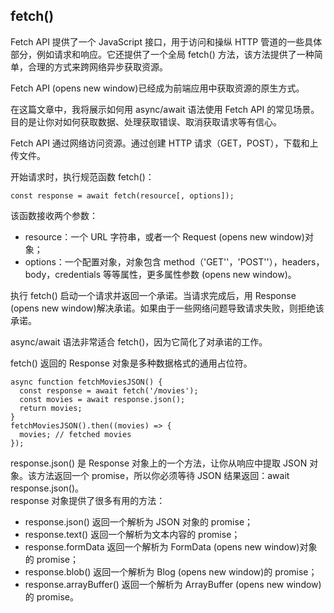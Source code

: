 ## fetch()
Fetch API 提供了一个 JavaScript 接口，用于访问和操纵 HTTP 管道的一些具体部分，例如请求和响应。它还提供了一个全局 fetch() 方法，该方法提供了一种简单，合理的方式来跨网络异步获取资源。   

Fetch API (opens new window)已经成为前端应用中获取资源的原生方式。  

在这篇文章中，我将展示如何用 async/await 语法使用 Fetch API 的常见场景。目的是让你对如何获取数据、处理获取错误、取消获取请求等有信心。   

Fetch API 通过网络访问资源。通过创建 HTTP 请求（GET，POST），下载和上传文件。

开始请求时，执行规范函数 fetch()：
````
const response = await fetch(resource[, options]);
````   

该函数接收两个参数：
* resource：一个 URL 字符串，或者一个 Request (opens new window)对象；
* options：一个配置对象，对象包含 method（'GET''，'POST''），headers，body，credentials 等等属性，更多属性参数 (opens new window)。

执行 fetch() 启动一个请求并返回一个承诺。当请求完成后，用 Response (opens new window)解决承诺。如果由于一些网络问题导致请求失败，则拒绝该承诺。

async/await 语法非常适合 fetch()，因为它简化了对承诺的工作。   

fetch() 返回的 Response 对象是多种数据格式的通用占位符。  
````
async function fetchMoviesJSON() {
  const response = await fetch('/movies');
  const movies = await response.json();
  return movies;
}
fetchMoviesJSON().then((movies) => {
  movies; // fetched movies
});
````
response.json() 是 Response 对象上的一个方法，让你从响应中提取 JSON 对象。该方法返回一个 promise，所以你必须等待 JSON 结果返回：await response.json()。  
response 对象提供了很多有用的方法：  
* response.json() 返回一个解析为 JSON 对象的 promise；
* response.text() 返回一个解析为文本内容的 promise；
* response.formData 返回一个解析为 FormData (opens new window)对象的 promise；
* response.blob() 返回一个解析为 Blog (opens new window)的 promise；
* response.arrayBuffer() 返回一个解析为 ArrayBuffer (opens new window)的 promise。